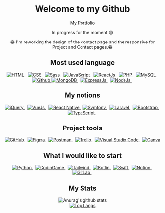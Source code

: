 <div align="center">
  <h1><img src="" alt="">Welcome to my Github</h1>
  <div>
    <a href="https://portfolio-vincent-kbidi.vercel.app/">My Portfolio</a>
    <p>In progress for the moment 😅</p>
    <p>😁 I'm reworking the design of the contact page and the responsive for Project and Contact pages.😁</p>
  </div>
  
  <div>
    <h2>Most used language</h2>
    <a href="https://devdocs.io/html/">
      <img src="https://img.shields.io/badge/html5%20-%23e34f26.svg?&style=for-the-badge&logo=html5&logoColor=white" alt="HTML" />
    </a>&nbsp;
    <a href="https://devdocs.io/css/">
      <img src="https://img.shields.io/badge/CSS3-1572B6?&style=for-the-badge&logo=css3&logoColor=white" alt="CSS" />
    </a>&nbsp;
    <a href="https://sass-lang.com/">
      <img src="https://img.shields.io/badge/Sass-CE649A?&style=for-the-badge&logo=sass&logoColor=white" alt="Sass" />
    </a>&nbsp;
    <a href="https://developer.mozilla.org/fr/docs/Web/JavaScript">
      <img src="https://img.shields.io/badge/JavaScript-F7DF1E?style=for-the-badge&logo=javascript&logoColor=black" alt="JavaScript" />
    </a>&nbsp;
    <a href="https://fr.reactjs.org/">
      <img src="https://img.shields.io/badge/React.js-20232A?style=for-the-badge&logo=react&logoColor=61DAFB" alt="ReactJs" />
    </a>&nbsp;
    <a href="https://www.php.net/">
      <img src="https://img.shields.io/badge/PHP-777BB4?style=for-the-badge&logo=php&logoColor=white" alt="PHP" />
    </a>&nbsp;
    <a href="https://www.mysql.com/">
      <img src="https://img.shields.io/badge/MySQL-01758F?style=for-the-badge&logo=mysql&logoColor=F29111" alt="MySQL" />
    </a>&nbsp;
    <a href="https://github.com/archi974?tab=repositories">
      <img src="https://img.shields.io/badge/Github-222?style=for-the-badge&logo=github&logoColor=white" alt="Github" />
    </a>
    <a href="https://www.mongodb.com/docs/">
      <img src="https://img.shields.io/badge/MongoDB-4EA94B?style=for-the-badge&logo=mongodb&logoColor=white" alt="MongoDB" />
    </a>&nbsp;
    <a href="https://expressjs.com/">
      <img src="https://img.shields.io/badge/Express.js-404D59?style=for-the-badge" alt="ExpressJs" />
    </a>&nbsp;
    <a href="https://nodejs.org/en/">
      <img src="https://img.shields.io/badge/node.js%20-%23339933.svg?&style=for-the-badge&logo=node.js&logoColor=white" alt="NodeJs" />
    </a>&nbsp;
    
  </div>
  <div>
    <h2>My notions</h2>
    <a href="https://api.jquery.com/">
      <img src="https://img.shields.io/badge/jQuery-0769AD?style=for-the-badge&logo=jquery&logoColor=white" alt="jQuery" />
    </a>&nbsp;
    <a href="https://vuejs.org/">
      <img src="https://img.shields.io/badge/Vue.js-35495E?style=for-the-badge&logo=vue.js&logoColor=4FC08D" alt="VueJs" />
    </a>&nbsp;
    <a href="https://reactnative.dev/">
      <img src="https://img.shields.io/badge/React_Native-20232A?style=for-the-badge&logo=react&logoColor=61DAFB" alt="React Native" />
    </a>&nbsp;
    <a href="https://symfony.com/">
      <img src="https://img.shields.io/badge/Symfony-EEE?style=for-the-badge&logo=symfony&logoColor=000" alt="Symfony" />
    </a>&nbsp;
    <a href="https://laravel.com/">
      <img src="https://img.shields.io/badge/Laravel-FF2D20?style=for-the-badge&logo=laravel&logoColor=white" alt="Laravel" />
    </a>&nbsp;
    <a href="https://getbootstrap.com/">
      <img src="https://img.shields.io/badge/Bootstrap-563D7C?style=for-the-badge&logo=bootstrap&logoColor=white" alt="Bootstrap" />
    </a>&nbsp;
    <a href="https://www.typescriptlang.org/">
      <img src="https://img.shields.io/badge/TypeScript-blue?style=for-the-badge&logo=typescript&logoColor=DDD" alt="TypeScript" />
    </a>&nbsp;
    
  </div>
  <div>
    <h2>Project tools</h2>
    <a href="https://github.com/archi974">
      <img src="https://img.shields.io/badge/GitHub-000?style=for-the-badge&logo=github&logoColor=white" alt="GitHub" />
    </a>&nbsp;
    <a href="https://www.figma.com/">
      <img src="https://img.shields.io/badge/Figma-FFF?style=for-the-badge&logo=figma&logoColor=red" alt="Figma" />
    </a>&nbsp;
    <a href="https://www.postman.com/">
      <img src="https://img.shields.io/badge/Postman-F76836?style=for-the-badge&logo=postman&logoColor=FFF" alt="Postman" />
    </a>&nbsp;
    <a href="https://trello.com/archi_974">
      <img src="https://img.shields.io/badge/Trello-1572B6?style=for-the-badge&logo=trello&logoColor=white" alt="Trello" />
    </a>&nbsp;
    <a href="https://code.visualstudio.com/">
      <img src="https://img.shields.io/badge/VSCode-FFFFFF?style=for-the-badge&logo=visualstudiocode&logoColor=2D80B8" alt="Visual Studio Code" />
    </a>&nbsp;
    <a href="https://www.canva.com/">
      <img src="https://img.shields.io/badge/Canva-2CAFD3?style=for-the-badge&logo=canva&logoColor=FFF" alt="Canva" />
    </a>
    
  </div>
  <div>
    <h2>What I would like to start</h2>
    <a href="https://docs.python.org/fr/3/">
      <img src="https://img.shields.io/badge/Python-275378?style=for-the-badge&logo=python&logoColor=yellow" alt="Python" />
    </a>&nbsp;
    <a href="https://www.codingame.com/home">
      <img src="https://img.shields.io/badge/CodinGame-252E38?style=for-the-badge&logo=codingame&logoColor=yellow" alt="CodinGame" />
    </a>&nbsp;
    <a href="https://tailwindcss.com/">
      <img src="https://img.shields.io/badge/Tailwind Css-0B2239?style=for-the-badge&logo=tailwindcss&logoColor=37BCF8" alt="Tailwind" />
    </a>&nbsp;
    <a href="https://kotlinlang.org">
      <img src="https://img.shields.io/badge/Kotlin-000?style=for-the-badge&logo=kotlin&logoColor=794FF4" alt="Kotlin" />
    </a>&nbsp;
    <a href="https://www.swift.org/documentation/">
      <img src="https://img.shields.io/badge/Swift-FFF?style=for-the-badge&logo=swift&logoColor=F05137" alt="Swift" />
    </a>&nbsp;
    <a href="https://www.notion.so/fr-fr">
      <img src="https://img.shields.io/badge/Notion-FFF?style=for-the-badge&logo=notion&logoColor=000" alt="Notion" />
    </a>&nbsp;
    <a href="https://about.gitlab.com/fr-fr/">
      <img src="https://img.shields.io/badge/GitLab-FFF?style=for-the-badge&logo=gitlab&logoColor=FCA326" alt="GitLab" />
    </a>&nbsp;
  </div>
  <h2>My Stats</h2>

  ![Anurag's github stats](https://github-readme-stats.vercel.app/api?username=archi974&show_icons=true&theme=radical) 
  <br />
  [![Top Langs](https://github-readme-stats.vercel.app/api/top-langs/?username=archi974&layout=compact&show_icons=true&theme=radical)](https://github.com/anuraghazra/github-readme-stats)
  
</div>
